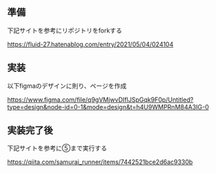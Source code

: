 ## 準備

下記サイトを参考にリポジトリをforkする

https://fluid-27.hatenablog.com/entry/2021/05/04/024104

##  実装

以下figmaのデザインに則り、ページを作成

https://www.figma.com/file/q9gVMjwvDIflJSpGqk9F0p/Untitled?type=design&node-id=0-1&mode=design&t=h4U9WMPRnM84A3IG-0

##  実装完了後

下記サイトを参考に⑤まで実行する

https://qiita.com/samurai_runner/items/7442521bce2d6ac9330b
